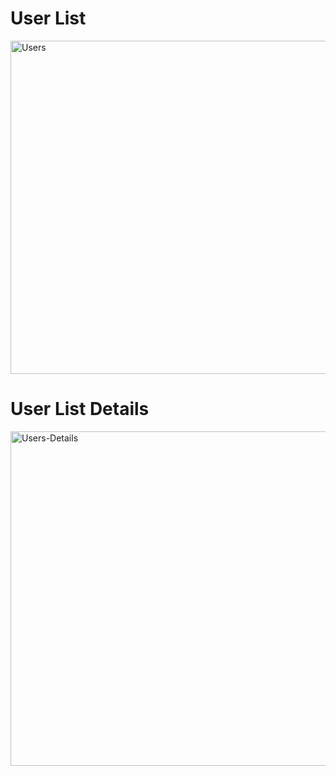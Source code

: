 # User List 

<img width="533" alt="Users" src="https://user-images.githubusercontent.com/101900441/206909855-3bd56440-49c8-419c-8ae8-e2d5e7e01ec3.png">

# User List Details


<img width="535" alt="Users-Details" src="https://user-images.githubusercontent.com/101900441/206909965-d04bf952-b30a-4bdd-beb0-5c13533dda6c.png">
